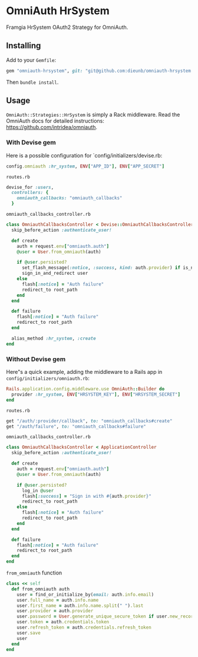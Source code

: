 # OmniAuth HrSystem

Framgia HrSystem OAuth2 Strategy for OmniAuth.

## Installing

Add to your `Gemfile`:

```ruby
gem "omniauth-hrsystem", git: "git@github.com:dieunb/omniauth-hrsystem.git", branch: "master"
```

Then `bundle install`.

## Usage

`OmniAuth::Strategies::HrSystem` is simply a Rack middleware. Read the OmniAuth docs for detailed instructions: https://github.com/intridea/omniauth.

### With Devise gem
Here is a possible configuration for `config/initializers/devise.rb:

```ruby
config.omniauth :hr_system, ENV["APP_ID"], ENV["APP_SECRET"]
```

`routes.rb`

```ruby
devise_for :users,
  controllers: {
    omniauth_callbacks: "omniauth_callbacks"
  }
```

`omniauth_callbacks_controller.rb`

```ruby
class OmniauthCallbacksController < Devise::OmniauthCallbacksController
  skip_before_action :authenticate_user!

  def create
    auth = request.env["omniauth.auth"]
    @user = User.from_omniauth(auth)

    if @user.persisted?
      set_flash_message(:notice, :success, kind: auth.provider) if is_navigational_format?
      sign_in_and_redirect user
    else
      flash[:notice] = "Auth failure"
      redirect_to root_path
    end
  end

  def failure
    flash[:notice] = "Auth failure"
    redirect_to root_path
  end

  alias_method :hr_system, :create
end
```

### Without Devise gem

Here"s a quick example, adding the middleware to a Rails app in `config/initializers/omniauth.rb`:

```ruby
Rails.application.config.middleware.use OmniAuth::Builder do
  provider :hr_system, ENV["HRSYSTEM_KEY"], ENV["HRSYSTEM_SECRET"]
end
```

`routes.rb`

```ruby
get "/auth/:provider/callback", to: "omniauth_callbacks#create"
get "/auth/failure", to: "omniauth_callbacks#failure"
```

`omniauth_callbacks_controller.rb`

```ruby
class OmniauthCallbacksController < ApplicationController
  skip_before_action :authenticate_user!

  def create
    auth = request.env["omniauth.auth"]
    @user = User.from_omniauth(auth)

    if @user.persisted?
      log_in @user
      flash[:success] = "Sign in with #{auth.provider}"
      redirect_to root_path
    else
      flash[:notice] = "Auth failure"
      redirect_to root_path
    end
  end

  def failure
    flash[:notice] = "Auth failure"
    redirect_to root_path
  end
end
```

`from_omniauth` function

```ruby
class << self
  def from_omniauth auth
    user = find_or_initialize_by(email: auth.info.email)
    user.full_name = auth.info.name
    user.first_name = auth.info.name.split(" ").last
    user.provider = auth.provider
    user.password = User.generate_unique_secure_token if user.new_record?
    user.token = auth.credentials.token
    user.refresh_token = auth.credentials.refresh_token
    user.save
    user
  end
end
```
